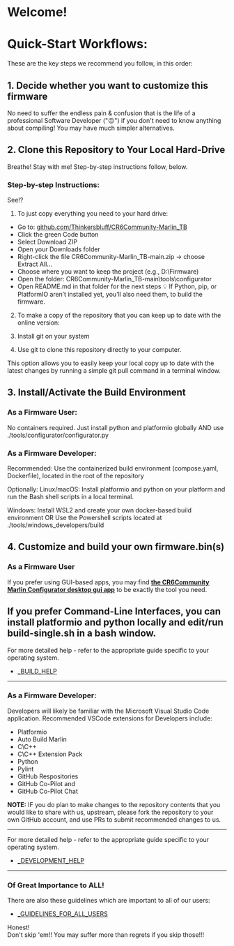 
# Welcome!


# Quick-Start Workflows:
These are the key steps we recommend you follow, in this order:

## 1. Decide whether you want to customize this firmware
No need to suffer the endless pain & confusion that is the life of a professional Software Developer (":wink:") if you don't need to know anything about compiling!  You may have much simpler alternatives.

## 2. Clone this Repository to Your Local Hard-Drive
Breathe! 
Stay with me! 
Step-by-step instructions follow, below.


### Step-by-step Instructions:
See!?

1. To just copy everything you need to your hard drive:

- Go to: [github.com/Thinkersbluff/CR6Community-Marlin_TB](https://github.com/Thinkersbluff/CR6Community-Marlin_TB)
- Click the green Code button
- Select Download ZIP
- Open your Downloads folder
- Right-click the file CR6Community-Marlin_TB-main.zip → choose Extract All…
- Choose where you want to keep the project (e.g., D:\Firmware)
- Open the folder: CR6Community-Marlin_TB-main\tools\configurator
- Open README.md in that folder for the next steps
💡 If Python, pip, or PlatformIO aren’t installed yet, you’ll also need them, to build the firmware.

2. To make a copy of the repository that you can keep up to date with the online version:

1. Install git on your system
2. Use git to clone this repository directly to your computer. 

This option allows you to easily keep your local copy up to date with the latest changes by running a simple git pull command in a terminal window. 

## 3. Install/Activate the Build Environment
### As a Firmware User:
No containers required.
Just install python and platformio globally 
AND use ./tools/configurator/configurator.py

### As a Firmware Developer:
Recommended: Use the containerized build environment (compose.yaml, Dockerfile), located in the root of the repository

Optionally: 
Linux/macOS: Install platformio and python on your platform and run the Bash shell scripts in a local terminal.

Windows: Install WSL2 and create your own docker-based build environment 
OR Use the Powershell scripts located at ./tools/windows_developers/build

## 4. Customize and build your own firmware.bin(s)

### As a Firmware User
If you prefer using GUI-based apps, you may find [**the CR6Community Marlin Configurator desktop gui app**](https://github.com/Thinkersbluff/CR6Community-Marlin_TB/blob/main/tools/configurator) to be exactly the tool you need.

If you prefer Command-Line Interfaces, you can install platformio and python locally and edit/run build-single.sh in a bash window.
---

For more detailed help - refer to the appropriate guide specific to your operating system. 

- [_BUILD_HELP](_BUILD_HELP)

---

### As a Firmware Developer:
Developers will likely be familiar with the Microsoft Visual Studio Code application.
Recommended VSCode extensions for Developers include:
 - Platformio
 - Auto Build Marlin
 - C\C++
 - C\C++ Extension Pack
 - Python
 - Pylint
 - GitHub Respositories
 - GitHub Co-Pilot and 
 - GitHub Co-Pilot Chat


**NOTE:** IF you do plan to make changes to the repository contents that you would like to share with us, upstream, please fork the repository to your own GitHub account, and use PRs to submit recommended changes to us.

---

For more detailed help - refer to the appropriate guide specific to your operating system. 

- [_DEVELOPMENT_HELP](_DEVELOPMENT_HELP)

---

### Of Great Importance to ALL!

There are also these guidelines which are important to all of our users:

- [_GUIDELINES_FOR_ALL_USERS](_GUIDELINES_FOR_ALL_USERS)

Honest!  
Don't skip 'em!!
You may suffer more than regrets if you skip those!!!
